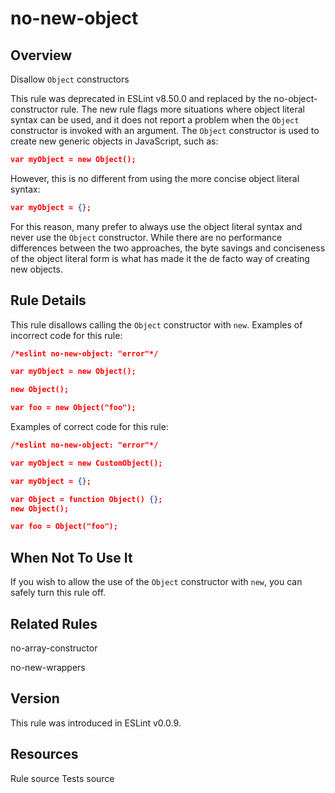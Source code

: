 
# no-new-object
## Overview
Disallow `Object` constructors



This rule was deprecated in ESLint v8.50.0 and replaced by the no-object-constructor  rule. The new rule flags more situations where object literal syntax can be used, and it does not report a problem when the `Object` constructor is invoked with an argument.
The `Object` constructor is used to create new generic objects in JavaScript, such as:

```json
var myObject = new Object();
```
However, this is no different from using the more concise object literal syntax:

```json
var myObject = {};
```
For this reason, many prefer to always use the object literal syntax and never use the `Object` constructor.
While there are no performance differences between the two approaches, the byte savings and conciseness of the object literal form is what has made it the de facto way of creating new objects.
## Rule Details
This rule disallows calling the `Object` constructor with `new`.
Examples of incorrect code for this rule:


```json
/*eslint no-new-object: "error"*/

var myObject = new Object();

new Object();

var foo = new Object("foo");
```
Examples of correct code for this rule:


```json
/*eslint no-new-object: "error"*/

var myObject = new CustomObject();

var myObject = {};

var Object = function Object() {};
new Object();

var foo = Object("foo");
```
## When Not To Use It
If you wish to allow the use of the `Object` constructor with `new`, you can safely turn this rule off.
## Related Rules


no-array-constructor 

no-new-wrappers 


## Version
This rule was introduced in ESLint v0.0.9.
## Resources

Rule source 
Tests source 

